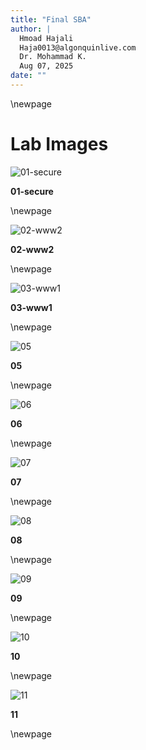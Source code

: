 ```yaml
---
title: "Final SBA"
author: |
  Hmoad Hajali  
  Haja0013@algonquinlive.com  
  Dr. Mohammad K.  
  Aug 07, 2025
date: ""
---
```


\newpage

# Lab Images

![01-secure](01-secure.png)

**01-secure**

\newpage

![02-www2](02-www2.png)

**02-www2**

\newpage

![03-www1](03-www1.png)

**03-www1**

\newpage

![05](05.png)

**05**

\newpage

![06](06.png)

**06**

\newpage

![07](07.png)

**07**

\newpage

![08](08.png)

**08**

\newpage

![09](09.png)

**09**

\newpage

![10](10.png)

**10**

\newpage

![11](11.png)

**11**

\newpage

